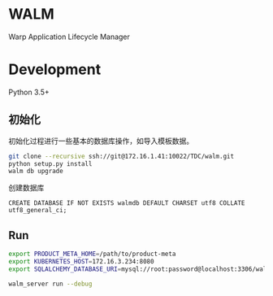# WALM

Warp Application Lifecycle Manager

# Development

Python 3.5+

## 初始化

初始化过程进行一些基本的数据库操作，如导入模板数据。

```bash
git clone --recursive ssh://git@172.16.1.41:10022/TDC/walm.git
python setup.py install
walm db upgrade
```

创建数据库

```mysql
CREATE DATABASE IF NOT EXISTS walmdb DEFAULT CHARSET utf8 COLLATE utf8_general_ci;
```

## Run

```bash
export PRODUCT_META_HOME=/path/to/product-meta
export KUBERNETES_HOST=172.16.3.234:8080
export SQLALCHEMY_DATABASE_URI=mysql://root:password@localhost:3306/walmdb?charset=utf8

walm_server run --debug
```